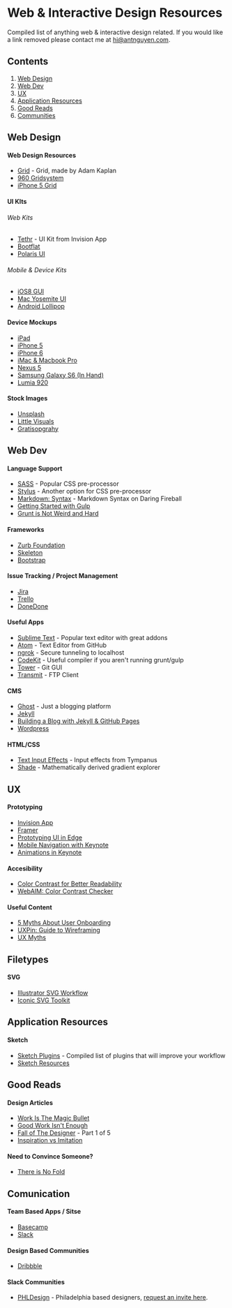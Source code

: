# Web & Interactive Design Resources

Compiled list of anything web & interactive design related. If you would like a link removed please contact me at [hi@antnguyen.com](mailto:hi@antnguyen.com).

## Contents
1. [Web Design](#web-design)
2. [Web Dev](#web-dev)
3. [UX](#ux)
4. [Application Resources](#application-resources)
5. [Good Reads](#good-reads)
6. [Communities](#communities)

## Web Design

#### Web Design Resources
- [Grid](http://adamkaplan.me/grid/) - Grid, made by Adam Kaplan
- [960 Gridsystem](http://960.gs/)
- [iPhone 5 Grid](https://dribbble.com/shots/865767-iPhone-5-Grid)

#### UI KIts

###### Web Kits
- [Tethr](http://www.invisionapp.com/tethr) - UI Kit from Invision App
- [Bootflat](http://bootflat.github.io/free-psd.html)
- [Polaris UI](http://www.smashingmagazine.com/2013/02/02/freebie-user-interface-kit-icons/)

###### Mobile & Device Kits
- [iOS8 GUI](http://www.teehanlax.com/tools/iphone/)
- [Mac Yosemite UI](http://yosemiteui.com/)
- [Android Lollipop](http://www.uxpin.com/lollipop-ui-kit.html)

#### Device Mockups
- [iPad](https://dribbble.com/shots/1187389-iPad-Showcase-Template)
- [iPhone 5](https://dribbble.com/shots/1034402-Minimal-iPhone-5-White-Template-PSD)
- [iPhone 6](https://dribbble.com/shots/1722076-iPhone-6-4-7-inch-Template-PSD)
- [iMac & Macbook Pro](https://dribbble.com/shots/829545--PSD-iMac-MacBook-Retina)
- [Nexus 5](https://dribbble.com/shots/1291675-Nexus-5-Mockup-PSD)
- [Samsung Galaxy S6 (In Hand)](https://dribbble.com/shots/2040860-Samsung-Galaxy-S6-in-Hand-Mockup)
- [Lumia 920](https://dribbble.com/shots/780376-lumia-920-yellow?list=buckets&offset=11)

#### Stock Images
- [Unsplash](https://unsplash.com/)
- [Little Visuals](http://littlevisuals.co/)
- [Gratisopgrahy](http://www.gratisography.com/)

## Web Dev

#### Language Support
- [SASS](http://sass-lang.com/) - Popular CSS pre-processor
- [Stylus](https://learnboost.github.io/stylus/) - Another option for CSS pre-processor
- [Markdown: Syntax](http://daringfireball.net/projects/markdown/syntax) - Markdown Syntax on Daring Fireball
- [Getting Started with Gulp](https://travismaynard.com/writing/getting-started-with-gulp)
- [Grunt is Not Weird and Hard](http://24ways.org/2013/grunt-is-not-weird-and-hard/)

#### Frameworks
- [Zurb Foundation](http://foundation.zurb.com/)
- [Skeleton](http://getskeleton.com/)
- [Bootstrap](http://getbootstrap.com/)

#### Issue Tracking / Project Management
- [Jira](https://www.atlassian.com/software/jira)
- [Trello](https://trello.com/)
- [DoneDone](https://www.getdonedone.com/)

#### Useful Apps
- [Sublime Text](http://www.sublimetext.com/) - Popular text editor with great addons
- [Atom](https://atom.io/) - Text Editor from GitHub
- [ngrok](https://ngrok.com/) - Secure tunneling to localhost
- [CodeKit](https://incident57.com/codekit/) - Useful compiler if you aren't running grunt/gulp
- [Tower](http://www.git-tower.com/) - Git GUI
- [Transmit](https://panic.com/transmit/) - FTP Client

#### CMS
- [Ghost](https://ghost.org/) - Just a blogging platform
- [Jekyll](http://jekyllrb.com/)
- [Building a Blog with Jekyll & GitHub Pages](http://www.smashingmagazine.com/2014/08/01/build-blog-jekyll-github-pages/)
- [Wordpress](https://wordpress.com/)

#### HTML/CSS
- [Text Input Effects](http://tympanus.net/Development/TextInputEffects/index.html) - Input effects from Tympanus
- [Shade](http://jxnblk.com/shade/?base=00ccff&hueShift=-130&saturate=0&lighten=0) - Mathematically derived gradient explorer

## UX

#### Prototyping
- [Invision App](www.invisionapp.com)
- [Framer](http://framerjs.com/)
- [Prototyping UI in Edge](https://medium.com/the-thinkmill/prototyping-ui-animation-2fe08e3a7932)
- [Mobile Navigation with Keynote](http://www.smashingmagazine.com/2015/03/11/prototyping-navigation-on-mobile-with-keynote/)
- [Animations in Keynote](https://robots.thoughtbot.com/animating-with-keynote)

#### Accesibility
- [Color Contrast for Better Readability](http://viget.com/inspire/color-contrast)
- [WebAIM: Color Contrast Checker](http://webaim.org/resources/contrastchecker/)

#### Useful Content
- [5 Myths About User Onboarding](https://zapier.com/blog/user-onboarding-myths/?utm_campaign=User%20Onboarding%20Myths)
- [UXPin: Guide to Wireframing](http://uxpin.e24files.com/uxpin_the_guide_to_wireframing.pdf)
- [UX Myths](http://uxmyths.com/)

## Filetypes

#### SVG
- [Illustrator SVG Workflow](http://danielmall.com/articles/svg-workflow-for-designers/)
- [Iconic SVG Toolkit](http://blog.useiconic.com/our-toolkit-is-now-available-and-open-source/)

## Application Resources

#### Sketch
- [Sketch Plugins](http://www.designyourway.net/blog/resources/sketch-plugins-that-will-improve-your-workflow/) - Compiled list of plugins that will improve your workflow
- [Sketch Resources](http://www.sketchappsources.com/)

## Good Reads

#### Design Articles
- [Work Is The Magic Bullet](https://medium.com/@hoyboy/work-is-the-magic-bullet-cb2d10599405)
- [Good Work Isn't Enough](http://cognition.happycog.com/article/good-work-isnt-enough)
- [Fall of The Designer](http://www.elischiff.com/blog/2015/4/7/fall-of-the-designer-part-i-fashionable-nonsense) - Part 1 of 5
- [Inspiration vs Imitation](http://cushionapp.com/journal/inspiration-vs-imitation/)

#### Need to Convince Someone?
- [There is No Fold](http://thereisnofold.tumblr.com/)

## Comunication

#### Team Based Apps / Sitse
- [Basecamp](https://basecamp.com/)
- [Slack](https://slack.com/)

#### Design Based Communities
- [Dribbble](www.dribbble.com)

#### Slack Communities
- [PHLDesign](phldesign.slack.com) - Philadelphia based designers, [request an invite here](https://phlslack.herokuapp.com/).
